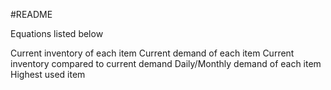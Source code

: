 #README

Equations listed below


Current inventory of each item
Current demand of each item
Current inventory compared to current demand
Daily/Monthly demand of each item
Highest used item
